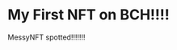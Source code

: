 # My First NFT on BCH!!!!
MessyNFT spotted!!!!!!!
                                                                                                            